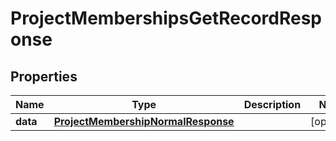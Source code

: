 

# ProjectMembershipsGetRecordResponse


## Properties

| Name | Type | Description | Notes |
|------------ | ------------- | ------------- | -------------|
|**data** | [**ProjectMembershipNormalResponse**](ProjectMembershipNormalResponse.md) |  |  [optional] |



